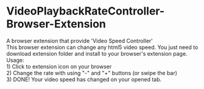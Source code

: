 # VideoPlaybackRateController-Browser-Extension
 A browser extension that provide 'Video Speed Controller'
<br>
This browser extension can change any html5 video speed.
You just need to download extension folder and install to your browser's extension page.
<br>
Usage: <br>
    1) Click to extension icon on your browser <br>
    2) Change the rate with using "-" and "+" buttons (or swipe the bar) <br>
    3) DONE! Your video speed has changed on your opened tab. <br>